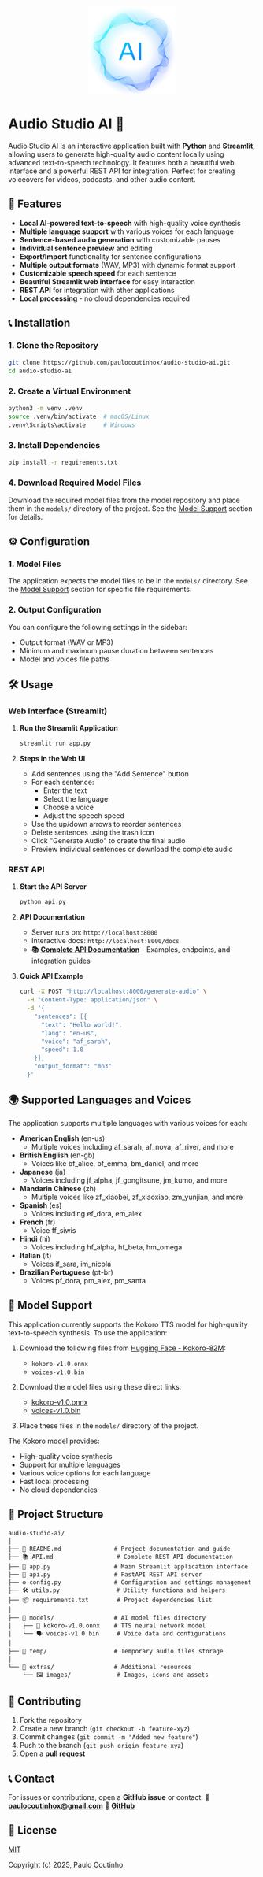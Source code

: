 <p align="center">
    <a href="https://github.com/paulocoutinhox/audio-studio-ai" target="_blank" rel="noopener noreferrer">
        <img width="180" src="extras/images/logo.png" alt="Logo">
    </a>
</p>

# Audio Studio AI 🎤

Audio Studio AI is an interactive application built with **Python** and **Streamlit**, allowing users to generate high-quality audio content locally using advanced text-to-speech technology. It features both a beautiful web interface and a powerful REST API for integration. Perfect for creating voiceovers for videos, podcasts, and other audio content.

## 🚀 Features

- **Local AI-powered text-to-speech** with high-quality voice synthesis
- **Multiple language support** with various voices for each language
- **Sentence-based audio generation** with customizable pauses
- **Individual sentence preview** and editing
- **Export/Import** functionality for sentence configurations
- **Multiple output formats** (WAV, MP3) with dynamic format support
- **Customizable speech speed** for each sentence
- **Beautiful Streamlit web interface** for easy interaction
- **REST API** for integration with other applications
- **Local processing** - no cloud dependencies required

## 📞 Installation

### **1. Clone the Repository**
```sh
git clone https://github.com/paulocoutinhox/audio-studio-ai.git
cd audio-studio-ai
```

### **2. Create a Virtual Environment**
```sh
python3 -m venv .venv
source .venv/bin/activate  # macOS/Linux
.venv\Scripts\activate     # Windows
```

### **3. Install Dependencies**
```sh
pip install -r requirements.txt
```

### **4. Download Required Model Files**
Download the required model files from the model repository and place them in the `models/` directory of the project. See the [Model Support](#model-support) section for details.

## ⚙️ Configuration

### **1. Model Files**
The application expects the model files to be in the `models/` directory. See the [Model Support](#model-support) section for specific file requirements.

### **2. Output Configuration**
You can configure the following settings in the sidebar:
- Output format (WAV or MP3)
- Minimum and maximum pause duration between sentences
- Model and voices file paths

## 🛠️ Usage

### Web Interface (Streamlit)

1. **Run the Streamlit Application**
   ```sh
   streamlit run app.py
   ```

2. **Steps in the Web UI**
   - Add sentences using the "Add Sentence" button
   - For each sentence:
     - Enter the text
     - Select the language
     - Choose a voice
     - Adjust the speech speed
   - Use the up/down arrows to reorder sentences
   - Delete sentences using the trash icon
   - Click "Generate Audio" to create the final audio
   - Preview individual sentences or download the complete audio

### REST API

1. **Start the API Server**
   ```sh
   python api.py
   ```

2. **API Documentation**
   - Server runs on: `http://localhost:8000`
   - Interactive docs: `http://localhost:8000/docs`
   - **📚 [Complete API Documentation](API.md)** - Examples, endpoints, and integration guides

3. **Quick API Example**
   ```bash
   curl -X POST "http://localhost:8000/generate-audio" \
     -H "Content-Type: application/json" \
     -d '{
       "sentences": [{
         "text": "Hello world!",
         "lang": "en-us",
         "voice": "af_sarah",
         "speed": 1.0
       }],
       "output_format": "mp3"
     }'
   ```

## 🌍 Supported Languages and Voices

The application supports multiple languages with various voices for each:

- **American English** (en-us)
  - Multiple voices including af_sarah, af_nova, af_river, and more
- **British English** (en-gb)
  - Voices like bf_alice, bf_emma, bm_daniel, and more
- **Japanese** (ja)
  - Voices including jf_alpha, jf_gongitsune, jm_kumo, and more
- **Mandarin Chinese** (zh)
  - Multiple voices like zf_xiaobei, zf_xiaoxiao, zm_yunjian, and more
- **Spanish** (es)
  - Voices including ef_dora, em_alex
- **French** (fr)
  - Voice ff_siwis
- **Hindi** (hi)
  - Voices including hf_alpha, hf_beta, hm_omega
- **Italian** (it)
  - Voices if_sara, im_nicola
- **Brazilian Portuguese** (pt-br)
  - Voices pf_dora, pm_alex, pm_santa

## 🤖 Model Support

This application currently supports the Kokoro TTS model for high-quality text-to-speech synthesis. To use the application:

1. Download the following files from [Hugging Face - Kokoro-82M](https://huggingface.co/hexgrad/Kokoro-82M):
   - `kokoro-v1.0.onnx`
   - `voices-v1.0.bin`

2. Download the model files using these direct links:
   - [kokoro-v1.0.onnx](https://github.com/thewh1teagle/kokoro-onnx/releases/download/model-files-v1.0/kokoro-v1.0.onnx)
   - [voices-v1.0.bin](https://github.com/thewh1teagle/kokoro-onnx/releases/download/model-files-v1.0/voices-v1.0.bin)

3. Place these files in the `models/` directory of the project.

The Kokoro model provides:
- High-quality voice synthesis
- Support for multiple languages
- Various voice options for each language
- Fast local processing
- No cloud dependencies

## 📁 Project Structure

```
audio-studio-ai/
│
├── 📝 README.md               # Project documentation and guide
├── 📚 API.md                  # Complete REST API documentation
├── 🎯 app.py                  # Main Streamlit application interface
├── 🚀 api.py                  # FastAPI REST API server
├── ⚙️ config.py               # Configuration and settings management
├── 🛠️ utils.py                # Utility functions and helpers
├── 📦 requirements.txt        # Project dependencies list
│
├── 🤖 models/                 # AI model files directory
│   ├── 🧠 kokoro-v1.0.onnx    # TTS neural network model
│   └── 🗣️ voices-v1.0.bin     # Voice data and configurations
│
├── 🎵 temp/                   # Temporary audio files storage
│
└── 🎨 extras/                 # Additional resources
    └── 🖼️ images/             # Images, icons and assets
```

## 🤝 Contributing

1. Fork the repository
2. Create a new branch (`git checkout -b feature-xyz`)
3. Commit changes (`git commit -m "Added new feature"`)
4. Push to the branch (`git push origin feature-xyz`)
5. Open a **pull request**

## 📞 Contact

For issues or contributions, open a **GitHub issue** or contact:
💎 **paulocoutinhox@gmail.com**
🔗 **[GitHub](https://github.com/paulocoutinho)**

## 📜 License

[MIT](http://opensource.org/licenses/MIT)

Copyright (c) 2025, Paulo Coutinho
